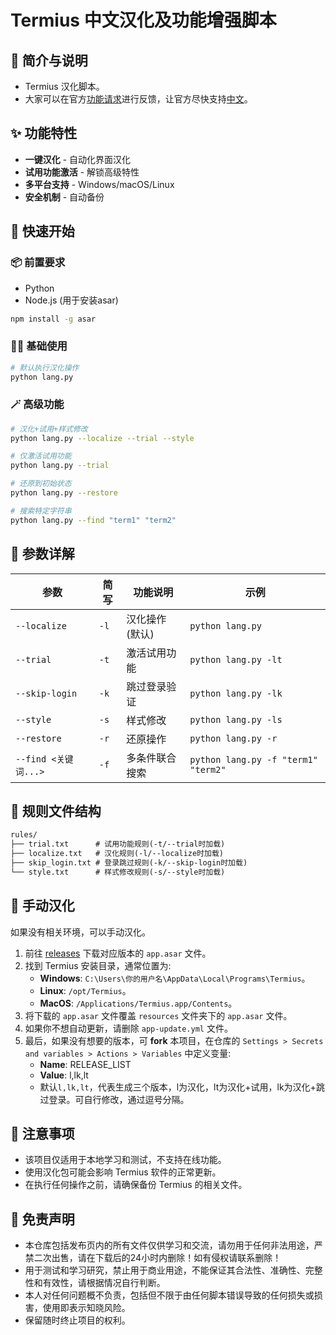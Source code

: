 # Termius 中文汉化及功能增强脚本

## 🎉 简介与说明

- Termius 汉化脚本。
- 大家可以在官方[功能请求](https://ideas.termius.com/tabs/1-under-consideration)进行反馈，让官方尽快支持[中文](https://ideas.termius.com/c/82-chinese-localization)。

## ✨ 功能特性

- **一键汉化** - 自动化界面汉化
- **试用功能激活** - 解锁高级特性
- **多平台支持** - Windows/macOS/Linux
- **安全机制** - 自动备份

## 🚀 快速开始

### 📦 前置要求

- Python
- Node.js (用于安装asar)

```bash
npm install -g asar
```

### 🧑‍💻 基础使用

```bash
# 默认执行汉化操作
python lang.py
```

### 🪄 高级功能

```bash
# 汉化+试用+样式修改
python lang.py --localize --trial --style

# 仅激活试用功能
python lang.py --trial

# 还原到初始状态
python lang.py --restore

# 搜索特定字符串
python lang.py --find "term1" "term2"
```

## 🔬 参数详解

| 参数                | 简写   | 功能说明     | 示例                                  |
|-------------------|------|----------|-------------------------------------|
| `--localize`      | `-l` | 汉化操作(默认) | `python lang.py`                    |
| `--trial`         | `-t` | 激活试用功能   | `python lang.py -lt`                |
| `--skip-login`    | `-k` | 跳过登录验证   | `python lang.py -lk`                |
| `--style`         | `-s` | 样式修改     | `python lang.py -ls`                |
| `--restore`       | `-r` | 还原操作     | `python lang.py -r`                 |
| `--find <关键词...>` | `-f` | 多条件联合搜索  | `python lang.py -f "term1" "term2"` |

## 📂 规则文件结构

```markdown
rules/
├── trial.txt      # 试用功能规则(-t/--trial时加载)
├── localize.txt   # 汉化规则(-l/--localize时加载)
├── skip_login.txt # 登录跳过规则(-k/--skip-login时加载)
└── style.txt      # 样式修改规则(-s/--style时加载)
```

## 🤷 手动汉化

如果没有相关环境，可以手动汉化。

1. 前往 [releases](https://github.com/ArcSurge/Termius-Pro-zh_CN/releases) 下载对应版本的 `app.asar` 文件。
2. 找到 Termius 安装目录，通常位置为:
    - **Windows**: `C:\Users\你的用户名\AppData\Local\Programs\Termius`。
    - **Linux**: `/opt/Termius`。
    - **MacOS**: `/Applications/Termius.app/Contents`。
3. 将下载的 `app.asar` 文件覆盖 `resources` 文件夹下的 `app.asar` 文件。
4. 如果你不想自动更新，请删除 `app-update.yml` 文件。
5. 最后，如果没有想要的版本，可 **fork** 本项目，在仓库的 `Settings > Secrets and variables > Actions > Variables` 中定义变量:
   - **Name**: RELEASE_LIST
   - **Value**: l,lk,lt
   - 默认`l,lk,lt`，代表生成三个版本，l为汉化，lt为汉化+试用，lk为汉化+跳过登录。可自行修改，通过逗号分隔。

## 🔔 注意事项

- 该项目仅适用于本地学习和测试，不支持在线功能。
- 使用汉化包可能会影响 Termius 软件的正常更新。
- 在执行任何操作之前，请确保备份 Termius 的相关文件。

## 📜 免责声明

- 本仓库包括发布页内的所有文件仅供学习和交流，请勿用于任何非法用途，严禁二次出售，请在下载后的24小时内删除！如有侵权请联系删除！
- 用于测试和学习研究，禁止用于商业用途，不能保证其合法性、准确性、完整性和有效性，请根据情况自行判断。
- 本人对任何问题概不负责，包括但不限于由任何脚本错误导致的任何损失或损害，使用即表示知晓风险。
- 保留随时终止项目的权利。